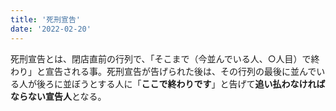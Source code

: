 ```yaml
---
title: '死刑宣告'
date: '2022-02-20'
---
```


死刑宣告とは、閉店直前の行列で、「そこまで（今並んでいる人、○人目）で終わり」と宣告される事。死刑宣告が告げられた後は、その行列の最後に並んでいる人が後ろに並ぼうとする人に「**ここで終わりです**」と告げて**追い払わなければならない宣告人**となる。

<!-- Next.js has two forms of pre-rendering: **Static Generation** and **Server-side Rendering**. The difference is in **when** it generates the HTML for a page.

- **Static Generation** is the pre-rendering method that generates the HTML at **build time**. The pre-rendered HTML is then _reused_ on each request.
- **Server-side Rendering** is the pre-rendering method that generates the HTML on **each request**.

Importantly, Next.js lets you **choose** which pre-rendering form to use for each page. You can create a "hybrid" Next.js app by using Static Generation for most pages and using Server-side Rendering for others. -->